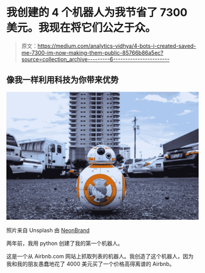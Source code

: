 # 我创建的 4 个机器人为我节省了 7300 美元。我现在将它们公之于众。

> 原文：<https://medium.com/analytics-vidhya/4-bots-i-created-saved-me-7300-im-now-making-them-public-85766b86a5ec?source=collection_archive---------6----------------------->

## 像我一样利用科技为你带来优势

![](img/69f8365046b4485855c210d988088af2.png)

照片来自 Unsplash 由 [NeonBrand](https://unsplash.com/photos/5afenxnLDjs)

两年前，我用 python 创建了我的第一个机器人。

这是一个从 Airbnb.com 网站上抓取列表的机器人。我创造了这个机器人，因为我和我的朋友愚蠢地花了 4000 美元买了一个价格高得离谱的 Airbnb。
